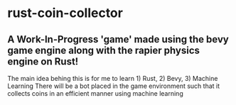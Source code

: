# rust-coin-collector

## A Work-In-Progress 'game' made using the bevy game engine along with the rapier physics engine on Rust!

The main idea behing this is for me to learn 1) Rust, 2) Bevy, 3) Machine Learning
There will be a bot placed in the game environment such that it collects coins in an efficient manner using machine learning
